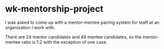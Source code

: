 # wk-mentorship-project

I was asked to come up with a mentor-mentee pairing system for staff at an organization I work with.

There are 24 mentor candidates and 49 mentee candidates, so the mentor-mentee ratio is 1:2 with the exception of one case.
